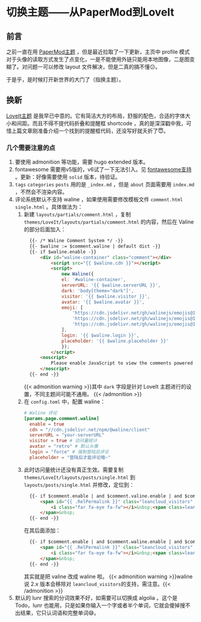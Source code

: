 # 切换主题——从PaperMod到LoveIt


## 前言

之前一直在用 [PaperMod主题](https://adityatelange.github.io/hugo-PaperMod/) ，但是最近拉取了一下更新，主页中 profile 模式对于头像的读取方式发生了点变化，一是不能使用外链只能用本地图像，二是图变糊了。对问题一可以修改 layout 文件解决，但是二真的搞不懂:confused:。

于是乎，是时候打开新世界的大门了（指换主题）。

## 换新

[LoveIt主题](https://hugoloveit.com/zh-cn/) 是我早已中意的。它有简洁大方的布局，舒服的配色，合适的字体大小和间距。而且不得不提代码折叠和提醒框 shortcode ，真的是深深戳中我，可惜上篇文章刚准备介绍一个找到的提醒框代码，还没写好就夭折了:innocent:。

### 几个需要注意的点

1. 要使用 admonition 等功能，需要 hugo extended 版本。
2. fontawesome 需要用v5版的，v6试了一下无法引入。见 [fontawesome支持](https://hugoloveit.com/zh-cn/theme-documentation-content/#fontawesome) 。更新：好像需要使用 `solid` 版本，待验证。
3. `tags` `categories` `posts` 用的是 `_index.md` ，但是 `about` 页面需要用 `index.md` ，不然会不渲染内容。
4. 评论系统默认不支持 waline ，如果使用需要修改模板文件 `comment.html` `single.html` 。具体做法为：
   1. 新建 `layouts/partials/comment.html` ，复制 `themes/LoveIt/layouts/partials/comment.html` 的内容，然后在 Valine 的部分后面加入：
      ```html
        {{- /* Waline Comment System */ -}}
        {{- $waline := $comment.waline | default dict -}}
        {{- if $waline.enable -}}
            <div id="waline-container" class="comment"></div>
                <script src="{{ $waline.cdn }}"></script>
                <script>
                    new Waline({
                    el: '#waline-container',
                    serverURL: '{{ $waline.serverURL }}',
                    dark: 'body[theme="dark"]',
                    visitor: '{{ $waline.visitor }}',
                    avatar: '{{ $waline.avatar }}',
                    emoji: [
                        'https://cdn.jsdelivr.net/gh/walinejs/emojis@1.0.0/weibo',
                        'https://cdn.jsdelivr.net/gh/walinejs/emojis@1.0.0/tieba',
                        'https://cdn.jsdelivr.net/gh/walinejs/emojis@1.0.0/bilibili',
                    ],
                    login: '{{ $waline.login }}',
                    placeholder: '{{ $waline.placeholder }}'
                    });
                </script>
            <noscript>
                Please enable JavaScript to view the comments powered by <a href="https://waline.js.org/">Waline</a>.
            </noscript>
        {{- end -}}
      ```
      {{< admonition warning >}}其中 `dark` 字段是针对 LoveIt 主题进行的设置，不同主题间可能不通用。
      {{< /admonition >}}
   2. 在 `config.toml` 中，配置 waline：
      ```toml
      # Waline 评论
      [params.page.comment.waline]
        enable = true
        cdn = "//cdn.jsdelivr.net/npm/@waline/client"
        serverURL = "your-serverURL"
        visitor = true # 访问量统计
        avatar = "retro" # 默认头像
        login = "force" # 强制登陆后评论
        placeholder = "登陆后才能评论哦~"
      ```
   3. 此时访问量统计还没有真正生效。需要复制 `themes/LoveIt/layouts/posts/single.html` 到 `layouts/posts/single.html` 并修改，定位到：
      ```html
        {{- if $comment.enable | and $comment.valine.enable | and $comment.valine.visitor -}}
            <span id="{{ .RelPermalink }}" class="leancloud_visitors" data-flag-title="{{ .Title }}">
                <i class="far fa-eye fa-fw"></i>&nbsp;<span class=leancloud-visitors-count></span>&nbsp;{{ T "views" }}
            </span>&nbsp;
        {{- end -}}
      ```
      在其后面添加：
      ```html
        {{- if $comment.enable | and $comment.waline.enable | and $comment.waline.visitor -}}
            <span id="{{ .RelPermalink }}" class="leancloud_visitors" data-flag-title="{{ .Title }}">
                <i class="far fa-eye fa-fw"></i>&nbsp;<span class=leancloud-visitors-count></span>&nbsp;{{ T "views" }}
            </span>&nbsp;
        {{- end -}}
      ```
      其实就是把 valine 改成 waline 啦。
      {{< admonition warning >}}waline 说 2.x 版本会移除对 `leancloud_visitors`的支持，需注意。{{< /admonition >}}
5. 默认的 lunr 搜索的分词效果不好，如需要可以切换成 algolia 。这个是 Todo，lunr 也能用，只是如果你输入一个字或者半个单词，它就会傻掉搜不出结果，它只认词语和完整单词:sweat_smile:。
